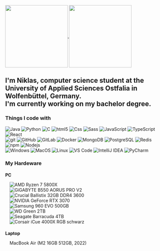 <a href="https://github-readme-stats.vercel.app/api?username=niklasfulle&theme=algolia&show_icons=true&count_private=true&include_all_commits=true&custom_title=My%20Github%20Stats">
    <img height=200 align="center" src="https://github-readme-stats.vercel.app/api?username=niklasfulle&theme=algolia&show_icons=true&count_private=true&include_all_commits=true&custom_title=My%20Github%20Stats" />
</a>
<a href="https://github-readme-stats.vercel.app/api/top-langs/?username=niklasfulle&theme=algolia&layout=compact&langs_count=20">
    <img height=200 align="center" src="https://github-readme-stats.vercel.app/api/top-langs/?username=niklasfulle&theme=algolia&layout=compact&langs_count=20" />
</a>
<h2>I'm Niklas, computer science student at the University of Applied Sciences Ostfalia in Wolfenbüttel, Germany.<br> I'm currently working on my bachelor degree.</h2>

<h3>Things I code with</h3>
<p>
    <img alt="Java" src="https://img.shields.io/badge/-Java-007396?style=flat-square&logo=java&logoColor=white" />
    <img alt="Python" src="https://img.shields.io/badge/-Python-3776AB?style=flat-square&logo=python&logoColor=white" />
    <img alt="C" src="https://img.shields.io/badge/-C-A8B9CC?style=flat-square&logo=c&logoColor=white" />
    <img alt="html5" src="https://img.shields.io/badge/-HTML5-E34F26?style=flat-square&logo=html5&logoColor=white" />
    <img alt="Css" src="https://img.shields.io/badge/-Css-1572B6?style=flat-square&logo=css3&logoColor=white" />
    <img alt="Sass" src="https://img.shields.io/badge/-Sass-CC6699?style=flat-square&logo=sass&logoColor=white" />
    <img alt="JavaScript" src="https://camo.githubusercontent.com/cf1a0ef083a2372d7f66b4691d5d25bfd8c098f42871e8da90edb1f32ed187c4/68747470733a2f2f696d672e736869656c64732e696f2f62616467652f2d4a6176615363726970742d626c61636b3f7374796c653d666c61742d737175617265266c6f676f3d6a617661736372697074" />
    <img alt="TypeScript" src="https://img.shields.io/badge/-TypeScript-007ACC?style=flat-square&logo=typescript&logoColor=white" />
    <img alt="React" src="https://img.shields.io/badge/-React-45b8d8?style=flat-square&logo=react&logoColor=white" />
    <br>
    <img alt="git" src="https://img.shields.io/badge/-Git-F05032?style=flat-square&logo=git&logoColor=white" />
    <img alt="GitHub" src="https://img.shields.io/badge/-GitHub-181717?style=flat-square&logo=github&logoColor=white" />
    <img alt="GitLab" src="https://camo.githubusercontent.com/35b0a4cb52ffc87fc7c464f9f2527dec988b663d0ae86bf8d542ae5649bd2c9e/68747470733a2f2f696d672e736869656c64732e696f2f62616467652f2d4769744c61622d4643413132313f7374796c653d666c61742d737175617265266c6f676f3d6769746c6162" />
    <img alt="Docker" src="https://img.shields.io/badge/-Docker-46a2f1?style=flat-square&logo=docker&logoColor=white" />
    <img alt="MongoDB" src="https://img.shields.io/badge/-MongoDB-13aa52?style=flat-square&logo=mongodb&logoColor=white" />
    <img alt="PostgreSQL" src="https://img.shields.io/badge/-PostgreSQL-336791?style=flat-square&logo=postgresql&logoColor=white" />
    <img alt="Redis" src="https://img.shields.io/badge/-Redis-DC382D?style=flat-square&logo=redis&logoColor=white" />
    <img alt="npm" src="https://img.shields.io/badge/-NPM-CB3837?style=flat-square&logo=npm&logoColor=white" />
    <img alt="Nodejs" src="https://img.shields.io/badge/-Nodejs-43853d?style=flat-square&logo=Node.js&logoColor=white" />
    <br>
    <img alt="Windows" src="https://img.shields.io/badge/-Windows-0078D6?style=flat-square&logo=windows&logoColor=white" />
    <img alt="MacOS" src="https://img.shields.io/badge/-MacOS-999999?style=flat-square&logo=apple&logoColor=white" />
    <img alt="Linux" src="https://img.shields.io/badge/-Linux-FCC624?style=flat-square&logo=linux&logoColor=black" />
    <img alt="VS Code" src="https://img.shields.io/badge/-VS%20Code-007ACC?style=flat-square&logo=visual-studio-code&logoColor=white" />
    <img alt="IntelliJ IDEA" src="https://img.shields.io/badge/-IntelliJ%20IDEA-000000?style=flat-square&logo=intellij-idea&logoColor=blue" />
    <img alt="PyCharm" src="https://img.shields.io/badge/-PyCharm-000000?style=flat-square&logo=pycharm&logoColor=green" />
    <br>
</p>
<h3>My Hardeware</h3>
<h4 style="margin-bottom: 1em">PC</h4>
<div style="margin-left: 1em">
    <img alt="AMD Ryzen 7 5800X" src="https://img.shields.io/badge/-AMD%20Ryzen%207%205800X-ED1C24?style=flat-square&logo=amd&logoColor=white" /><br>
    <img alt="GiGABYTE B550 AORUS PRO V2" src="https://img.shields.io/badge/-GiGABYTE%20B550%20AORUS%20PRO%20V2-00AEEF?style=flat-square&logo=gigabyte&logoColor=white" /><br>
    <img alt="Crucial Ballistix 32GB DDR4 3600" src="https://img.shields.io/badge/-Crucial%20Ballistix%2032GB%20DDR4%203600-00AEEF?style=flat-square&logo=crucial&logoColor=white" /><br>
    <img alt="NVIDIA GeForce RTX 3070" src="https://img.shields.io/badge/-NVIDIA%20GeForce%20RTX%203070-76B900?style=flat-square&logo=nvidia&logoColor=white" /><br>
    <img alt="Samsung 960 EVO 500GB" src="https://img.shields.io/badge/-Samsung%20960%20EVO%20500GB-00AEEF?style=flat-square&logo=samsung&logoColor=white" /><br>
    <img alt="WD Green 2TB" src="https://img.shields.io/badge/-WD%20Green%202TB-00AEEF?style=flat-square&logo=western-digital&logoColor=white" /><br>
    <img alt="Seagate Barracuda 4TB" src="https://img.shields.io/badge/-Seagate%20Barracuda%204TB-00AEEF?style=flat-square&logo=seagate&logoColor=white" /><br>
    <img alt="Corsair iCue 4000X RGB schwarz" src="https://img.shields.io/badge/-Corsair%20iCue%204000X%20RGB%20schwarz-00AEEF?style=flat-square&logo=corsair&logoColor=white&color=black" /><br>
</div>
<h4 style="margin-bottom: 1em">Laptop</h4>
<div style="margin-left: 1em">
    MacBook Air (M2 16GB 512GB, 2022)
</div>
<br>
